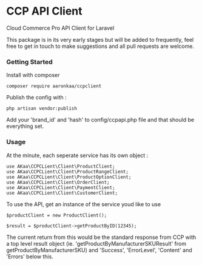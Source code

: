 # CCP API Client
Cloud Commerce Pro API Client for Laravel 

This package is in its very early stages but will be added to frequently, feel free to get in touch to make suggestions and all pull requests are welcome.

### Getting Started

Install with composer 

```
composer require aaronkaa/ccpclient
```

Publish the config with :

```
php artisan vendor:publish
```

Add your 'brand_id' and 'hash' to config/ccpapi.php file and that should be everything set.

### Usage

At the minute, each seperate service has its own object :

```
use AKaa\CCPCLient\Client\ProductClient;
use AKaa\CCPCLient\Client\ProductRangeClient;
use AKaa\CCPCLient\Client\ProductOptionClient;
use AKaa\CCPCLient\Client\OrderClient;
use AKaa\CCPCLient\Client\PaymentClient;
use AKaa\CCPCLient\Client\CustomerClient;
```

To use the API, get an instance of the service youd like to use 

```
$productClient = new ProductClient();

$result = $productClient->getProductByID(12345);
```

The current return from this would be the standard response from CCP with a top level result object (ie. 'getProductByManufacturerSKUResult' from getProductByManufacturerSKU) and 'Success', 'ErrorLevel', 'Content' and 'Errors' below this.